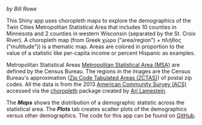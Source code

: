 *by Bill Rowe*

This Shiny app uses choropleth maps to explore the demographics of the Twin Cities Metropolitan Statistical Area that includes 10 counties in Minnesota and 2 counties in western Wisconsin (separated by the St. Croix River). A choropleth map (from Greek χώρο ("area/region") + πλήθος ("multitude")) is a thematic map.  Areas are colored in proportion to the value of a statistic like per-capita income or percent Hispanic as examples.

Metropolitan Statistical Areas [Metropolitan Statistical Area (MSA)](https://en.wikipedia.org/wiki/Metropolitan_statistical_area) are defined by the Census Bureau. The regions in the images are the Census Bureau's approximation ([Zip Code Tabulated Areas (ZCTAS)](https://www.census.gov/geo/reference/zctas.html)) of postal zip codes.  All the data is from the 2013 [American Community Survey (ACS)](http://www.census.gov/acs/www/) accessed via the [choropleth](http://www.arilamstein.com/) package created by [Ari Lamestein](http://www.arilamstein.com/).

The ***Maps*** shows the distribution of a demographic statistic across the statistical area. The ***Plots*** tab creates scatter plots of the demographics versus other demographics.  The code for this app can be found on [GitHub](https://github.com/arilamstein/miami-zip-demographics-shiny).


